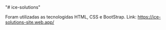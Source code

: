 "# ice-solutions" 

Foram utilizadas as tecnologidas HTML, CSS e BootStrap.
Link: https://ice-solutions-site.web.app/
